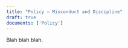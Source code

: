 ```yaml
---
title: "Policy – Misconduct and Discipline"
draft: true
documents: ['Policy']
---
```


Blah blah blah.